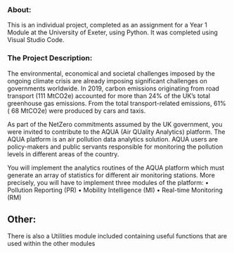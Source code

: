 ### About:
This is an individual project, completed as an assignment for a Year 1 Module at the University of Exeter, using Python. It was completed using Visual Studio Code.

### The Project Description:
The environmental, economical and societal challenges imposed by the ongoing climate crisis are already imposing significant challenges on governments worldwide. In 2019, carbon emissions originating from road transport (111 MtCO2e) accounted for more than 24% of the UK’s total greenhouse gas emissions. From the total transport-related emissions, 61% ( 68 MtCO2e) were produced by cars and taxis.

As part of the NetZero commitments assumed by the UK government, you were invited to contribute to the AQUA (Air QUality Analytics) platform. The AQUA platform is an air pollution data analytics solution. AQUA users are policy-makers and public servants responsible for monitoring the pollution levels in different areas of the country.

You will implement the analytics routines of the AQUA platform which must generate an array of statistics for different air monitoring stations. More precisely, you will have to implement three modules of the platform:
• Pollution Reporting (PR)
• Mobility Intelligence (MI)
• Real-time Monitoring (RM)

## Other:
There is also a Utilities module included containing useful functions that are used within the other modules
